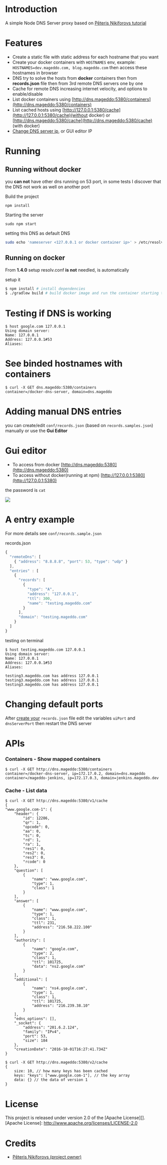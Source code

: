 # Introduction

A simple Node DNS Server proxy based on [Pēteris Ņikiforovs tutorial](https://peteris.rocks/blog/dns-proxy-server-in-node-js-with-ui/)

# Features
* Create a static file with static address for each hostname that you want
* Create your docker containers with `HOSTNAMES` env, example: `HOSTNAMES=dev.mageddo.com, blog.mageddo.com` then access these hostnames in browser
* DNS try to solve the hosts from **docker** containers then from **records.json** file then from 3rd remote DNS servers one by one
* Cache for remote DNS increasing internet velocity, and options to enable/disable
* List docker containers using [http://dns.mageddo:5380/containers](http://dns.mageddo:5380/containers)
* List cached hosts using [http://127.0.0.1:5380/cache](http://127.0.0.1:5380/cache)(without docker) or [http://dns.mageddo:5380/cache](http://dns.mageddo:5380/cache) (with docker)
* [Change DNS server ip](#changing-default-ports), or GUI editor IP


# Running

## Running without docker

you **can not** have other dns running on 53 port, in some tests I discover that the DNS not work as well on another port

Build the project 

	npm install

Starting the server 

	sudo npm start

setting this DNS as default DNS

```bash
sudo echo 'nameserver <127.0.0.1 or docker container ip>' > /etc/resolv.conf
```

## Running on docker

From **1.4.0** setup resolv.conf **is not** needled, is automatically

setup it

```bash
$ npm install # install dependencies
$ ./gradlew build # build docker image and run the container starting the app
```

# Testing if DNS is working

	$ host google.com 127.0.0.1
	Using domain server:
	Name: 127.0.0.1
	Address: 127.0.0.1#53
	Aliases:


# See binded hostnames with containers

	$ curl -X GET dns.mageddo:5380/containers
	container=/docker-dns-server, domain=dns.mageddo

# Adding manual DNS entries

you can create/edit `conf/records.json` (based on `records.samples.json`) manually or use the **Gui Editor**

# Gui editor

* To access from docker [http://dns.mageddo:5380](http://dns.mageddo:5380)
* To access without docker(running at npm) [http://127.0.0.1:5380](http://127.0.0.1:5380)


the password is `cat`

![](https://peteris.rocks/blog/dns-proxy-server-in-node-js-with-ui/dns.png)

# A entry example

For more details see `conf/records.sample.json`

records.json

```javascript
{
  "remoteDns": [
    { "address": "8.8.8.8", "port": 53, "type": "udp" }
  ],
  "entries" : [
    {
      "records": [
        {
          "type": "A",
          "address": "127.0.0.1",
          "ttl": 300,
          "name": "testing.mageddo.com"
        }
      ],
      "domain": "testing.mageddo.com"
    }
  ]
}
```

testing on terminal 

	$ host testing.mageddo.com 127.0.0.1
	Using domain server:
	Name: 127.0.0.1
	Address: 127.0.0.1#53
	Aliases: 

	testing3.mageddo.com has address 127.0.0.1
	testing3.mageddo.com has address 127.0.0.1
	testing3.mageddo.com has address 127.0.0.1
	
# Changing default ports

After [create your](#adding-manual-dns-entries) `records.json` file edit the variables `uiPort` and `dnsServerPort` then restart the DNS server


# APIs

### Containers - Show mapped containers

	$ curl -X GET http://dns.mageddo:5380/containers
	container=/docker-dns-server, ip=172.17.0.2, domain=dns.mageddo
	container=/mageddo-jenkins, ip=172.17.0.3, domain=jenkins.mageddo.dev


### Cache - List data
	$ curl -X GET http://dns.mageddo:5380/v1/cache
	{
	"www.google.com-1": {
		"header": {
			"id": 12286,
			"qr": 1,
			"opcode": 0,
			"aa": 0,
			"tc": 0,
			"rd": 1,
			"ra": 1,
			"res1": 0,
			"res2": 0,
			"res3": 0,
			"rcode": 0
		},
		"question": [
			{
				"name": "www.google.com",
				"type": 1,
				"class": 1
			}
		],
		"answer": [
			{
				"name": "www.google.com",
				"type": 1,
				"class": 1,
				"ttl": 231,
				"address": "216.58.222.100"
			}
		],
		"authority": [
			{
				"name": "google.com",
				"type": 2,
				"class": 1,
				"ttl": 101725,
				"data": "ns2.google.com"
			}
		],
		"additional": [
			{
				"name": "ns4.google.com",
				"type": 1,
				"class": 1,
				"ttl": 101725,
				"address": "216.239.38.10"
			}
		],
		"edns_options": [],
		"_socket": {
			"address": "201.6.2.124",
			"family": "IPv4",
			"port": 53,
			"size": 184
		},
		"creationDate": "2016-10-01T16:27:41.734Z"
	}

	$ curl -X GET http://dns.mageddo:5380/v2/cache
	{
		size: 10, // how many keys has been cached
		keys: "keys": ["www.google.com-1"], // the key array
		data: {} // the data of version 1
	}



# License

This project is released under version 2.0 of the [Apache License][].
[Apache License]: http://www.apache.org/licenses/LICENSE-2.0

# Credits
* [Pēteris Ņikiforovs (project owner)](https://peteris.rocks/)
